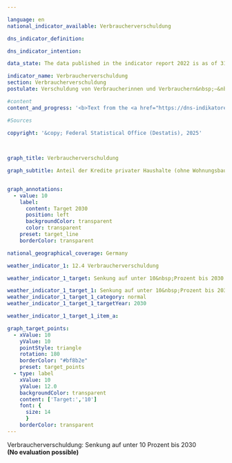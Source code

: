 ```yaml
---

language: en        
national_indicator_available: Verbraucherverschuldung        

dns_indicator_definition:         

dns_indicator_intention:         

data_state: The data published in the indicator report 2022 is as of 31 October 2022. The data shown on this platform is updated regularly, so that more current data may be available online than published in the <a href="https://dns-indikatoren.de/assets/Publikationen/Indikatorenberichte/2022.pdf">indicator report 2022</a>.        

indicator_name: Verbraucherverschuldung        
section: Verbraucherverschuldung        
postulate: Verschuldung von Verbraucherinnen und Verbrauchern&nbsp;–&nbsp;Überlastung vermeiden        

#content         
content_and_progress: '<b>Text from the <a href="https://dns-indikatoren.de/assets/Publikationen/Indikatorenberichte/2022.pdf">Indicator Report 2022&nbsp;</a></b><br><br>'                

#Sources        
        
copyright: '&copy; Federal Statistical Office (Destatis), 2025'        

        

graph_title: Verbraucherverschuldung        

graph_subtitle: Anteil der Kredite privater Haushalte (ohne Wohnungsbaukredite) am Bruttoinlandsprodukt        


graph_annotations:
  - value: 10
    label:
      content: Target 2030
      position: left
      backgroundColor: transparent
      color: transparent
    preset: target_line
    borderColor: transparent                

national_geographical_coverage: Germany        

weather_indicator_1: 12.4 Verbraucherverschuldung

weather_indicator_1_target: Senkung auf unter 10&nbsp;Prozent bis 2030

weather_indicator_1_target_1: Senkung auf unter 10&nbsp;Prozent bis 2030
weather_indicator_1_target_1_category: normal
weather_indicator_1_target_1_targetYear: 2030

weather_indicator_1_target_1_item_a:        

graph_target_points:
  - xValue: 10
    yValue: 10
    pointStyle: triangle
    rotation: 180
    borderColor: "#bf8b2e"
    preset: target_points
  - type: label
    xValue: 10
    yValue: 12.0
    backgroundColor: transparent
    content: ['Target:','10']
    font: {
      size: 14
      }
    borderColor: transparent        
---
```



<div>
  <div class="my-header">
    <label class="default">Verbraucherverschuldung: Senkung auf unter 10&nbsp;Prozent bis 2030
    </label>
  </div>
</div>
<div class="my-header-note">
  <label class="default"><b>(No evaluation possible)
  </b></label>
</div>